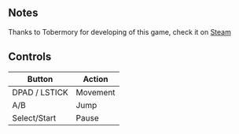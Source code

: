 ## Notes

Thanks to Tobermory for developing of this game, check it on [Steam](https://store.steampowered.com/app/2279370/Plunder_Islands/)

## Controls

| Button | Action |
|--|--| 
|DPAD / LSTICK|Movement|
|A/B|Jump|
|Select/Start|Pause|


